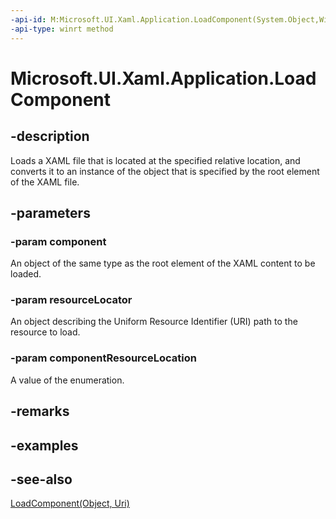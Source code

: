 ```yaml
---
-api-id: M:Microsoft.UI.Xaml.Application.LoadComponent(System.Object,Windows.Foundation.Uri,Microsoft.UI.Xaml.Controls.Primitives.ComponentResourceLocation)
-api-type: winrt method
---
```


<!-- Method syntax
public void LoadComponent(System.Object component, Windows.Foundation.Uri resourceLocator, Windows.UI.Xaml.Controls.Primitives.ComponentResourceLocation componentResourceLocation)
-->

# Microsoft.UI.Xaml.Application.LoadComponent

## -description
Loads a XAML file that is located at the specified relative location, and converts it to an instance of the object that is specified by the root element of the XAML file.

## -parameters
### -param component
An object of the same type as the root element of the XAML content to be loaded.

### -param resourceLocator
An object describing the Uniform Resource Identifier (URI) path to the resource to load.

### -param componentResourceLocation
A value of the enumeration.

## -remarks

## -examples

## -see-also
[LoadComponent(Object, Uri)](application_loadcomponent_444399260.md)
